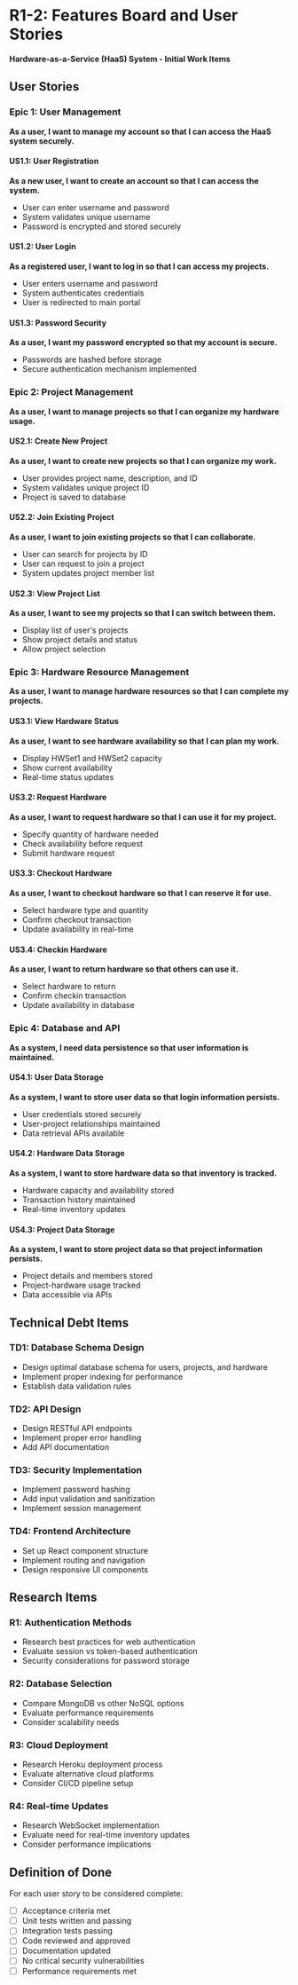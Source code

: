 # R1-2: Features Board and User Stories
**Hardware-as-a-Service (HaaS) System - Initial Work Items**

## User Stories

### Epic 1: User Management
**As a user, I want to manage my account so that I can access the HaaS system securely.**

#### US1.1: User Registration
**As a new user, I want to create an account so that I can access the system.**
- User can enter username and password
- System validates unique username
- Password is encrypted and stored securely

#### US1.2: User Login
**As a registered user, I want to log in so that I can access my projects.**
- User enters username and password
- System authenticates credentials
- User is redirected to main portal

#### US1.3: Password Security
**As a user, I want my password encrypted so that my account is secure.**
- Passwords are hashed before storage
- Secure authentication mechanism implemented

### Epic 2: Project Management
**As a user, I want to manage projects so that I can organize my hardware usage.**

#### US2.1: Create New Project
**As a user, I want to create new projects so that I can organize my work.**
- User provides project name, description, and ID
- System validates unique project ID
- Project is saved to database

#### US2.2: Join Existing Project
**As a user, I want to join existing projects so that I can collaborate.**
- User can search for projects by ID
- User can request to join a project
- System updates project member list

#### US2.3: View Project List
**As a user, I want to see my projects so that I can switch between them.**
- Display list of user's projects
- Show project details and status
- Allow project selection

### Epic 3: Hardware Resource Management
**As a user, I want to manage hardware resources so that I can complete my projects.**

#### US3.1: View Hardware Status
**As a user, I want to see hardware availability so that I can plan my work.**
- Display HWSet1 and HWSet2 capacity
- Show current availability
- Real-time status updates

#### US3.2: Request Hardware
**As a user, I want to request hardware so that I can use it for my project.**
- Specify quantity of hardware needed
- Check availability before request
- Submit hardware request

#### US3.3: Checkout Hardware
**As a user, I want to checkout hardware so that I can reserve it for use.**
- Select hardware type and quantity
- Confirm checkout transaction
- Update availability in real-time

#### US3.4: Checkin Hardware
**As a user, I want to return hardware so that others can use it.**
- Select hardware to return
- Confirm checkin transaction
- Update availability in database

### Epic 4: Database and API
**As a system, I need data persistence so that user information is maintained.**

#### US4.1: User Data Storage
**As a system, I want to store user data so that login information persists.**
- User credentials stored securely
- User-project relationships maintained
- Data retrieval APIs available

#### US4.2: Hardware Data Storage
**As a system, I want to store hardware data so that inventory is tracked.**
- Hardware capacity and availability stored
- Transaction history maintained
- Real-time inventory updates

#### US4.3: Project Data Storage
**As a system, I want to store project data so that project information persists.**
- Project details and members stored
- Project-hardware usage tracked
- Data accessible via APIs

## Technical Debt Items

### TD1: Database Schema Design
- Design optimal database schema for users, projects, and hardware
- Implement proper indexing for performance
- Establish data validation rules

### TD2: API Design
- Design RESTful API endpoints
- Implement proper error handling
- Add API documentation

### TD3: Security Implementation
- Implement password hashing
- Add input validation and sanitization
- Implement session management

### TD4: Frontend Architecture
- Set up React component structure
- Implement routing and navigation
- Design responsive UI components

## Research Items

### R1: Authentication Methods
- Research best practices for web authentication
- Evaluate session vs token-based authentication
- Security considerations for password storage

### R2: Database Selection
- Compare MongoDB vs other NoSQL options
- Evaluate performance requirements
- Consider scalability needs

### R3: Cloud Deployment
- Research Heroku deployment process
- Evaluate alternative cloud platforms
- Consider CI/CD pipeline setup

### R4: Real-time Updates
- Research WebSocket implementation
- Evaluate need for real-time inventory updates
- Consider performance implications

## Definition of Done
For each user story to be considered complete:
- [ ] Acceptance criteria met
- [ ] Unit tests written and passing
- [ ] Integration tests passing
- [ ] Code reviewed and approved
- [ ] Documentation updated
- [ ] No critical security vulnerabilities
- [ ] Performance requirements met